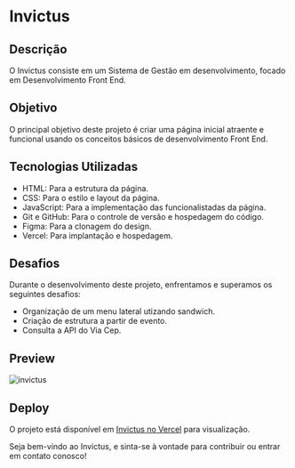 # Invictus

## Descrição

O Invictus consiste em um Sistema de Gestão em desenvolvimento, focado em Desenvolvimento Front End.

## Objetivo

O principal objetivo deste projeto é criar uma página inicial atraente e funcional usando os conceitos básicos de desenvolvimento Front End.

## Tecnologias Utilizadas

- HTML: Para a estrutura da página.
- CSS: Para o estilo e layout da página.
- JavaScript: Para a implementação das funcionalistadas da página.
- Git e GitHub: Para o controle de versão e hospedagem do código.
- Figma: Para a clonagem do design.
- Vercel: Para implantação e hospedagem.

## Desafios

Durante o desenvolvimento deste projeto, enfrentamos e superamos os seguintes desafios:

- Organização de um menu lateral utizando sandwich.
- Criação de estrutura a partir de evento.
- Consulta a API do Via Cep.

## Preview

![invictus](https://github.com/f5-nascimento/Invictus/assets/28812188/cebdf954-24f1-4561-8e69-0afe7b5d0bdf)


## Deploy

O projeto está disponível em [Invictus no Vercel](https://invictus-eosin.vercel.app/) para visualização.

Seja bem-vindo ao Invictus, e sinta-se à vontade para contribuir ou entrar em contato conosco!
